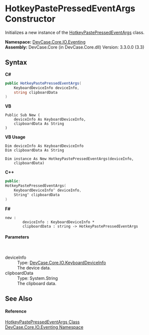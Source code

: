 # HotkeyPastePressedEventArgs Constructor 
 

Initializes a new instance of the <a href="T_DevCase_Core_IO_Eventing_HotkeyPastePressedEventArgs">HotkeyPastePressedEventArgs</a> class.

**Namespace:**&nbsp;<a href="N_DevCase_Core_IO_Eventing">DevCase.Core.IO.Eventing</a><br />**Assembly:**&nbsp;DevCase.Core (in DevCase.Core.dll) Version: 3.3.0.0 (3.3)

## Syntax

**C#**<br />
``` C#
public HotkeyPastePressedEventArgs(
	KeyboardDeviceInfo deviceInfo,
	string clipboardData
)
```

**VB**<br />
``` VB
Public Sub New ( 
	deviceInfo As KeyboardDeviceInfo,
	clipboardData As String
)
```

**VB Usage**<br />
``` VB Usage
Dim deviceInfo As KeyboardDeviceInfo
Dim clipboardData As String

Dim instance As New HotkeyPastePressedEventArgs(deviceInfo, 
	clipboardData)
```

**C++**<br />
``` C++
public:
HotkeyPastePressedEventArgs(
	KeyboardDeviceInfo^ deviceInfo, 
	String^ clipboardData
)
```

**F#**<br />
``` F#
new : 
        deviceInfo : KeyboardDeviceInfo * 
        clipboardData : string -> HotkeyPastePressedEventArgs
```


#### Parameters
&nbsp;<dl><dt>deviceInfo</dt><dd>Type: <a href="T_DevCase_Core_IO_KeyboardDeviceInfo">DevCase.Core.IO.KeyboardDeviceInfo</a><br />The device data.</dd><dt>clipboardData</dt><dd>Type: System.String<br />The clipboard data.</dd></dl>

## See Also


#### Reference
<a href="T_DevCase_Core_IO_Eventing_HotkeyPastePressedEventArgs">HotkeyPastePressedEventArgs Class</a><br /><a href="N_DevCase_Core_IO_Eventing">DevCase.Core.IO.Eventing Namespace</a><br />